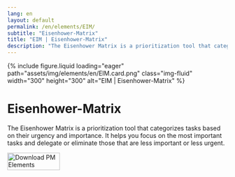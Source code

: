 ```yaml
---
lang: en
layout: default
permalink: /en/elements/EIM/
subtitle: "Eisenhower-Matrix"
title: "EIM | Eisenhower-Matrix"
description: "The Eisenhower Matrix is a prioritization tool that categorizes tasks based on their urgency and importance. It helps you focus on the most important tasks and delegate or eliminate those that are less important or less urgent."
---
```


{% include figure.liquid loading="eager" path="assets/img/elements/en/EIM.card.png" class="img-fluid" width="300" height="300" alt="EIM | Eisenhower-Matrix" %}

# Eisenhower-Matrix

The Eisenhower Matrix is a prioritization tool that categorizes tasks based on their urgency and importance. It helps you focus on the most important tasks and delegate or eliminate those that are less important or less urgent.

<a href="https://apps.apple.com/app/apple-store/id6738084498?pt=127441684&ct=website&mt=8">
  <img src="{{ "assets/img/en/appstore.png" | relative_url }}" width="120" height="40" alt="Download PM Elements">
</a>
